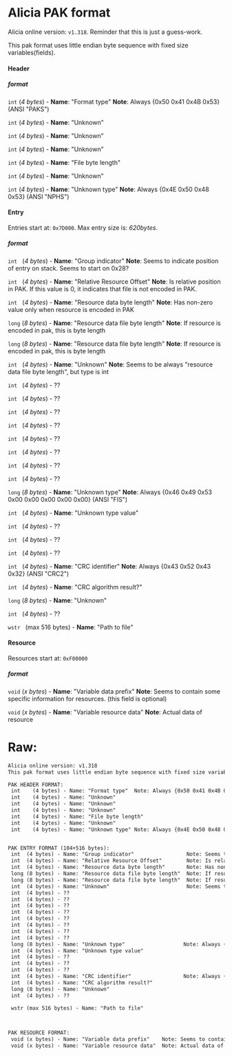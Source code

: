 # Alicia PAK format

Alicia online version: `v1.318`. Reminder that this is just a guess-work. 

This pak format uses little endian byte sequence with fixed size variables(fields).



#### Header
##### format
 `int` (*4 bytes*) - **Name**: "Format type"  **Note**: Always {0x50 0x41 0x4B 0x53} (ANSI "PAKS")

 `int` (*4 bytes*) - **Name**: "Unknown"

 `int` (*4 bytes*) - **Name**: "Unknown"

 `int` (*4 bytes*) - **Name**: "Unknown"

 `int` (*4 bytes*) - **Name**: "File byte length"

 `int` (*4 bytes*) - **Name**: "Unknown"

 `int` (*4 bytes*) - **Name**: "Unknown type"  **Note**: Always {0x4E 0x50 0x48 0x53} (ANSI "NPHS")

 
 #### Entry
 Entries start at: `0x7D000`. Max entry size is: *620bytes*.
 
 ##### format

`int` &nbsp; (*4 bytes*) - **Name**: "Group indicator" **Note**: Seems to indicate position of entry on stack. Seems to start on 0x28?

`int`  &nbsp; (*4 bytes*) - **Name**: "Relative Resource Offset" **Note**: Is relative position in PAK. If this value is 0, it indicates that file is not encoded in PAK.

`int` &nbsp; (*4 bytes*) - **Name**: "Resource data byte length"       **Note**: Has non-zero value only when resource is encoded in PAK

`long` (*8 bytes*) - **Name**: "Resource data file byte length"  **Note**: If resource is encoded in pak, this is byte length

`long` (*8 bytes*) - **Name**: "Resource data file byte length"  **Note**: If resource is encoded in pak, this is byte length

`int` &nbsp; (*4 bytes*) - **Name**: "Unknown"                         **Note**: Seems to be always "resource data file byte length", but type is int

`int` &nbsp; (*4 bytes*) - ??

`int` &nbsp; (*4 bytes*) - ??

`int` &nbsp; (*4 bytes*) - ??

`int` &nbsp; (*4 bytes*) - ??

`int` &nbsp; (*4 bytes*) - ??

`int` &nbsp; (*4 bytes*) - ??

`int` &nbsp; (*4 bytes*) - ??

`int` &nbsp; (*4 bytes*) - ??

`long` (*8 bytes*) - **Name**: "Unknown type"                   **Note**: Always {0x46 0x49 0x53 0x00 0x00 0x00 0x00 0x00} (ANSI "FIS")

`int` &nbsp; (*4 bytes*) - **Name**: "Unknown type value"    

`int` &nbsp; (*4 bytes*) - ??

`int` &nbsp; (*4 bytes*) - ??

`int` &nbsp; (*4 bytes*) - ??

`int` &nbsp; (*4 bytes*) - **Name**: "CRC identifier"                 **Note**: Always {0x43 0x52 0x43 0x32} (ANSI "CRC2")

`int` &nbsp; (*4 bytes*) - **Name**: "CRC algorithm result?"

`long` (*8 bytes*) - **Name**: "Unknown"

`int` &nbsp; (*4 bytes*) - ??

`wstr` &nbsp; (max 516 bytes) - **Name**: "Path to file"


#### Resource
Resources start at: `0xF00000`

##### format
`void` (*x bytes*) - **Name**: "Variable data prefix"    **Note**: Seems to contain some specific information for resources. (this field is optional)

`void` (*x bytes*) - **Name**: "Variable resource data"  **Note**: Actual data of resource
# Raw:

```txt
Alicia online version: v1.318
This pak format uses little endian byte sequence with fixed size variables(fields).

PAK HEADER FORMAT:
 int    (4 bytes) - Name: "Format type"  Note: Always {0x50 0x41 0x4B 0x53} (ANSI "PAKS")
 int    (4 bytes) - Name: "Unknown"
 int    (4 bytes) - Name: "Unknown"
 int    (4 bytes) - Name: "Unknown"
 int    (4 bytes) - Name: "File byte length"
 int    (4 bytes) - Name: "Unknown"
 int    (4 bytes) - Name: "Unknown type" Note: Always {0x4E 0x50 0x48 0x53} (ANSI "NPHS")


PAK ENTRY FORMAT (104+516 bytes): 
 int  (4 bytes) - Name: "Group indicator"                 Note: Seems to indicate position of entry on stack. Seems to start on 0x28?
 int  (4 bytes) - Name: "Relative Resource Offset"        Note: Is relative position in PAK. If this value is 0, it indicates that file is not encoded in PAK.
 int  (4 bytes) - Name: "Resource data byte length"       Note: Has non-zero value only when resource is encoded in PAK
 long (8 bytes) - Name: "Resource data file byte length"  Note: If resource is encoded in pak, this is byte length
 long (8 bytes) - Name: "Resource data file byte length"  Note: If resource is encoded in pak, this is byte length
 int  (4 bytes) - Name: "Unknown"                         Note: Seems to be always "resource data file byte length", but type is int
 int  (4 bytes) - ??
 int  (4 bytes) - ??
 int  (4 bytes) - ??
 int  (4 bytes) - ??
 int  (4 bytes) - ??
 int  (4 bytes) - ??
 int  (4 bytes) - ??
 int  (4 bytes) - ??
 long (8 bytes) - Name: "Unknown type"                   Note: Always {0x46 0x49 0x53 0x00 0x00 0x00 0x00 0x00} (ANSI "FIS")
 int  (4 bytes) - Name: "Unknown type value"    
 int  (4 bytes) - ??
 int  (4 bytes) - ??
 int  (4 bytes) - ??
 int  (4 bytes) - Name: "CRC identifier"                 Note: Always {0x43 0x52 0x43 0x32} (ANSI "CRC2")
 int  (4 bytes) - Name: "CRC algorithm result?"
 long (8 bytes) - Name: "Unknown"
 int  (4 bytes) - ??
  
 wstr (max 516 bytes) - Name: "Path to file"



PAK RESOURCE FORMAT:
 void (x bytes) - Name: "Variable data prefix"    Note: Seems to contain some specific information for resources. (this field is optional)
 void (x bytes) - Name: "Variable resource data"  Note: Actual data of resource

 ```

